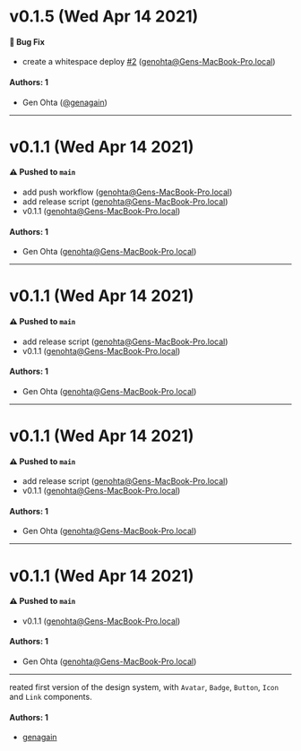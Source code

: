 # v0.1.5 (Wed Apr 14 2021)

#### 🐛 Bug Fix

- create a whitespace deploy [#2](https://github.com/genagain/learnstorybook-design-system/pull/2) (genohta@Gens-MacBook-Pro.local)

#### Authors: 1

- Gen Ohta ([@genagain](https://github.com/genagain))

---

# v0.1.1 (Wed Apr 14 2021)

#### ⚠️ Pushed to `main`

- add push workflow (genohta@Gens-MacBook-Pro.local)
- add release script (genohta@Gens-MacBook-Pro.local)
- v0.1.1 (genohta@Gens-MacBook-Pro.local)

#### Authors: 1

- Gen Ohta (genohta@Gens-MacBook-Pro.local)

---

# v0.1.1 (Wed Apr 14 2021)

#### ⚠️ Pushed to `main`

- add release script (genohta@Gens-MacBook-Pro.local)
- v0.1.1 (genohta@Gens-MacBook-Pro.local)

#### Authors: 1

- Gen Ohta (genohta@Gens-MacBook-Pro.local)

---

# v0.1.1 (Wed Apr 14 2021)

#### ⚠️ Pushed to `main`

- add release script (genohta@Gens-MacBook-Pro.local)
- v0.1.1 (genohta@Gens-MacBook-Pro.local)

#### Authors: 1

- Gen Ohta (genohta@Gens-MacBook-Pro.local)

---

# v0.1.1 (Wed Apr 14 2021)

#### ⚠️ Pushed to `main`

- v0.1.1 (genohta@Gens-MacBook-Pro.local)

#### Authors: 1

- Gen Ohta (genohta@Gens-MacBook-Pro.local)

---

reated first version of the design system, with `Avatar`, `Badge`, `Button`, `Icon` and `Link` components.

#### Authors: 1

- [genagain](https://github.com/genagain)
